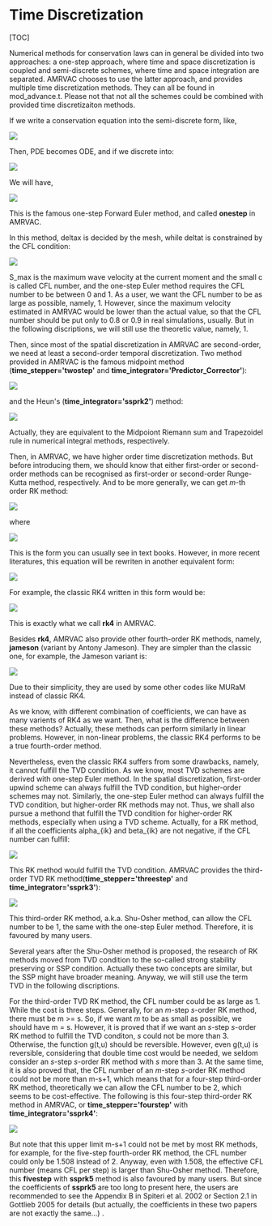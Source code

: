 # Time Discretization

[TOC]

Numerical methods for conservation laws can in general be divided into two approaches: a one-step approach, where time and space discretization is coupled and semi-discrete schemes, where time and space integration are separated. AMRVAC chooses to use the latter approach, and provides multiple time discretization methods. They can all be found in mod_advance.t. Please not that not all the schemes could be combined with provided time discretizaiton methods.

If we write a conservation equation into the semi-discrete form, like,

![](figmovdir/td_eq_01.png)

Then, PDE becomes ODE, and if we discrete into: 

![](figmovdir/td_eq_02.png)

We will have,

![](figmovdir/td_eq_03.png)

This is the famous one-step Forward Euler method, and called **onestep** in AMRVAC.

In this method, deltax is decided by the mesh, while deltat is constrained by the CFL condition:

![](figmovdir/td_eq_04.png)

S_max is the maximum wave velocity at the current moment and the small c is called CFL number, and the one-step Euler method requires the CFL number to be between 0 and 1.
As a user, we want the CFL number to be as large as possible, namely, 1.
However, since the maximum velocity estimated in AMRVAC would be lower than the actual value, so that the CFL number should be put only to 0.8 or 0.9 in real simulations, usually.
But in the following discriptions, we will still use the theoretic value, namely, 1.

Then, since most of the spatial discretization in AMRVAC are second-order, we need at least a second-order temporal discretization. Two method provided in AMRVAC is the famous midpoint method (**time_stepper='twostep'** and **time_integrator='Predictor_Corrector'**):

![](figmovdir/td_eq_05.png)

and the Heun's (**time_integrator='ssprk2'**) method:

![](figmovdir/td_eq_06.png)

Actually, they are equivalent to the Midpoiont Riemann sum and Trapezoidel rule in numerical integral methods, respectively.

Then, in AMRVAC, we have higher order time discretization methods.
But before introducing them, we should know that either first-order or second-order methods can be recognised as first-order or second-order Runge-Kutta method, respectively. And to be more generally, we can get *m*-th order RK method:

![](figmovdir/td_eq_07.png)

where

![](figmovdir/td_eq_08.png)

This is the form you can usually see in text books. However, in more recent literatures, this equation will be rewriten in another equivalent form:

![](figmovdir/td_eq_09.png)

For example, the classic RK4 written in this form would be:

![](figmovdir/td_eq_10.png)

This is exactly what we call **rk4** in AMRVAC.

Besides **rk4**, AMRVAC also provide other fourth-order RK methods, namely, **jameson** (variant by Antony Jameson). They are simpler than the classic one, for example, the Jameson variant is:

![](figmovdir/td_eq_11.png)

Due to their simplicity, they are used by some other codes like MURaM instead of classic RK4.

As we know, with different combination of coefficients, we can have as many varients of RK4 as we want.
Then, what is the difference between these methods?
Actually, these methods can perform similarly in linear problems.
However, in non-linear problems, the classic RK4 performs to be a true fourth-order method.

Nevertheless, even the classic RK4 suffers from some drawbacks, namely, it cannot fulfill the TVD condition.
As we know, most TVD schemes are derived with one-step Euler method.
In the spatial discretization, first-order upwind scheme can always fulfill the TVD condition, but higher-order schemes may not.
Similarly, the one-step Euler method can always fulfill the TVD condition, but higher-order RK methods may not.
Thus, we shall also pursue a methond that fulfill the TVD condition for higher-order RK methods, especially when using a TVD scheme.
Actually, for a RK method, if all the coefficients alpha_{ik} and beta_{ik} are not negative, if the CFL number can fulfill:

![](figmovdir/td_eq_12.png)

This RK method would fulfill the TVD condition.
AMRVAC provides the third-order TVD RK method(**time_stepper='threestep'** and **time_integrator='ssprk3'**):

![](figmovdir/td_eq_13.png)

This third-order RK method, a.k.a. Shu-Osher method, can allow the CFL number to be 1, the same with the one-step Euler method.
Therefore, it is favoured by many users.

Several years after the Shu-Osher method is proposed, the research of RK methods moved from TVD condition to the so-called strong stability preserving or SSP condition.
Actually these two concepts are similar, but the SSP might have broader meaning.
Anyway, we will still use the term TVD in the following discriptions.

For the third-order TVD RK method, the CFL number could be as large as 1.
While the cost is three steps. Generally, for an *m*-step *s*-order RK method, there must be m >= s.
So, if we want *m* to be as small as possible, we should have m = s.
However, it is proved that if we want an *s*-step *s*-order RK method to fulfill the TVD conditon, *s* could not be more than 3. Otherwise, the function g(t,u) should be reversible. However, even g(t,u) is reversible, considering that double time cost would be needed, we seldom consider an *s*-step *s*-order RK method with *s* more than 3. At the same time, it is also proved that, the CFL number of an *m*-step *s*-order RK method could not be more than m-s+1, which means that for a four-step third-order RK method, theoretically we can allow the CFL number to be 2, which seems to be cost-effective. The following is this four-step third-order RK method in AMRVAC, or **time_stepper='fourstep'** with **time_integrator='ssprk4'**:

![](figmovdir/td_eq_14.png)

But note that this upper limit m-s+1 could not be met by most RK methods, for example, for the five-step fourth-order RK method, the CFL number could only be 1.508 instead of 2. Anyway, even with 1.508, the effective CFL number (means CFL per step) is larger than Shu-Osher method. Therefore, this **fivestep** with **ssprk5** method is also favoured by many users. But since the coefficients of **ssprk5** are too long to present here, the users are recommended to see the Appendix B in Spiteri et al. 2002 or Section 2.1 in Gottlieb 2005 for details (but actually, the coefficients in these two papers are not exactly the same...) .
